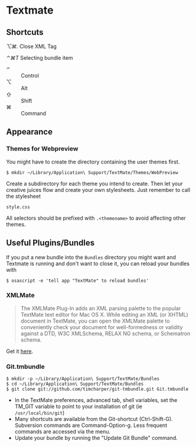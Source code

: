 # Textmate #

## Shortcuts ##

*⌥⌘.* Close XML Tag

*⌃⌘T* Selecting bundle item

<dl>
	<dt>⌃</dt>
	<dd>Control</dd>
	<dt>⌥</dt>
	<dd>Alt</dd>
	<dt>⇧</dt>
	<dd>Shift</dd>
	<dt>⌘</dt>
	<dd>Command</dd>
</dl>

## Appearance ##

### Themes for Webpreview ###

You might have to create the directory containing the user themes
first.

    $ mkdir ~/Library/Application\ Support/TextMate/Themes/WebPreview

Create a subdirectory for each theme you intend to create. Then let
your creative juices flow and create your own stylesheets. Just
remember to call the stylesheet

    style.css

All selectors should be prefixed with `.<themename>` to avoid
affecting other themes.

## Useful Plugins/Bundles ##

If you put a new bundle into the `Bundles` directory you might want
and Textmate is running and don't want to close it, you can
reload your bundles with

    $ osascript -e 'tell app "TextMate" to reload bundles'

### XMLMate ###

> The XMLMate Plug-In adds an XML parsing palette to the popular TextMate text
> editor for Mac OS X. While editing an XML (or XHTML) document in TextMate, 
> you can open the XMLMate palette to conveniently check your document for
> well-formedness or validity against a DTD, W3C XMLSchema, RELAX NG schema, or
> Schematron schema.

Get it [here](//www.ditchnet.org/xmlmate/).

### Git.tmbundle ###

    $ mkdir -p ~/Library/Application\ Support/TextMate/Bundles
    $ cd ~/Library/Application\ Support/TextMate/Bundles
    $ git clone git://github.com/timcharper/git-tmbundle.git Git.tmbundle

*   In the TextMate preferences, advanced tab, shell variables, set
    the TM\_GIT variable to point to your installation of git (ie
    `/usr/local/bin/git`)
*   Many shortcuts are available from the Git-shortcut (Ctrl-Shift-G).
    Subversion commands are Command-Option-g.  Less frequent commands
    are accessed via the menu.
*   Update your bundle by running the "Update Git Bundle"
    command.

